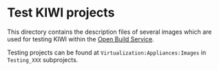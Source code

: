 # Test KIWI projects

This directory contains the description files of several images which are used for testing KIWI within the [Open Build Service](https://build.opensuse.org/).

Testing projects can be found at `Virtualization:Appliances:Images` in `Testing_XXX` subprojects.

